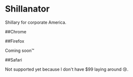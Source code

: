 # Shillanator
Shillary for corporate America.

##Chrome

##Firefox

Coming soon&trade;

##Safari

Not supported yet because I don't have $99 laying around 😢.
